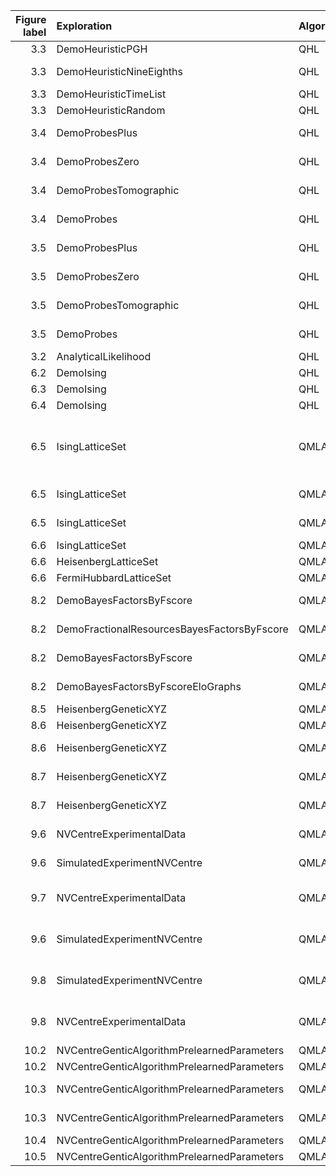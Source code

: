 |   Figure label | Exploration                                 | Algorithm   |   Experiments |   Particles | Comment                                     | Data folder       | Plot method                              |   Plot level | Folder                                          | Name                          | Instance run time   |   Number processes |
|---------------:|:--------------------------------------------|:------------|--------------:|------------:|:--------------------------------------------|:------------------|:-----------------------------------------|-------------:|:------------------------------------------------|:------------------------------|:--------------------|-------------------:|
|            3.3 | DemoHeuristicPGH                            | QHL         |          1000 |        3000 | PGH                                         | Nov_27/19_39      | _plot_heuristic_attributes               |            4 | single\_instance\_plots/qmla\_1/model\_training | heuristic\_attributes         | 0 days 00:09:41     |                  1 |
|            3.3 | DemoHeuristicNineEighths                    | QHL         |          1000 |        3000 | (9/8)^k heuristic                           | Nov_27/19_40      | _plot_heuristic_attributes               |            4 | single\_instance\_plots/qmla\_1/model\_training | heuristic\_attributes         | 0 days 00:08:42     |                  1 |
|            3.3 | DemoHeuristicTimeList                       | QHL         |          1000 |        3000 | Time list                                   | Nov_27/19_42      | _plot_heuristic_attributes               |            4 | single\_instance\_plots/qmla\_1/model\_training | heuristic\_attributes         | 0 days 00:10:16     |                  1 |
|            3.3 | DemoHeuristicRandom                         | QHL         |          1000 |        3000 | Random                                      | Nov_27/19_47      | _plot_heuristic_attributes               |            4 | single\_instance\_plots/qmla\_1/model\_training | heuristic\_attributes         | 0 days 00:09:51     |                  1 |
|            3.4 | DemoProbesPlus                              | QHL         |          1000 |        3000 | r"$|+>$" probe                                   | Nov_27/14_43      | _plot_heuristic_attributes               |            4 | single\_instance\_plots/qmla\_1                 | probes\_bloch\_sphere         | 0 days 00:13:20     |                  4 |
|            3.4 | DemoProbesZero                              | QHL         |          1000 |        3000 | :math:`|0>` probe                                   | Nov_27/14_45      | _plot_heuristic_attributes               |            4 | single\_instance\_plots/qmla\_1/                | probes\_bloch\_sphere         | 0 days 00:13:20     |                  4 |
|            3.4 | DemoProbesTomographic                       | QHL         |          1000 |        3000 | tomographic probes                          | Nov_27/14_46      | _plot_heuristic_attributes               |            4 | single\_instance\_plots/qmla\_1/model\_training | probes\_bloch\_sphere         | 0 days 00:13:20     |                  4 |
|            3.4 | DemoProbes                                  | QHL         |          1000 |        3000 | random probes                               | Nov_27/14_47      | _plot_heuristic_attributes               |            4 | single\_instance\_plots/qmla\_1/model\_training | probes\_bloch\_sphere         | 0 days 00:13:20     |                  4 |
|            3.5 | DemoProbesPlus                              | QHL         |          1000 |        3000 | |+> probe                                   | Nov_27/14_43      | _plot_heuristic_attributes               |            4 | single\_instance\_plots/model\_training         | heuristic\_attributes         | 0 days 00:13:20     |                  4 |
|            3.5 | DemoProbesZero                              | QHL         |          1000 |        3000 | |0> probe                                   | Nov_27/14_45      | _plot_heuristic_attributes               |            4 | single\_instance\_plots/model\_training         | heuristic\_attributes         | 0 days 00:13:20     |                  4 |
|            3.5 | DemoProbesTomographic                       | QHL         |          1000 |        3000 | tomographic probes                          | Nov_27/14_46      | _plot_heuristic_attributes               |            4 | single\_instance\_plots/model\_training         | heuristic\_attributes         | 0 days 00:13:20     |                  4 |
|            3.5 | DemoProbes                                  | QHL         |          1000 |        3000 | random probes                               | Nov_27/14_47      | _plot_heuristic_attributes               |            4 | single\_instance\_plots/model\_training         | heuristic\_attributes         | 0 days 00:13:20     |                  4 |
|            3.2 | AnalyticalLikelihood                        | QHL         |           500 |        2000 |                                             | Nov_16/14_28      | _plot_learning_summary                   |            4 | single\_instance\_plots/model\_training         | learning\_summary             | 0 days 00:11:55     |                  1 |
|            6.2 | DemoIsing                                   | QHL         |           500 |        5000 |                                             | Nov_18/13_56      | _plot_learning_summary                   |            6 | instances                                       | learning\_summary             | 0 days 03:13:50     |                  1 |
|            6.3 | DemoIsing                                   | QHL         |          1000 |        5000 |                                             | Nov_18/13_56      | _plot_learning_summary                   |            6 | instances                                       | learning\_summary             | 0 days 03:13:50     |                  1 |
|            6.4 | DemoIsing                                   | QHL         |          1000 |        5000 |                                             | Nov_18/13_56      | _plot_dynamics                           |            6 | instances                                       | dynamics                      | 0 days 03:13:50     |                  2 |
|            6.5 | IsingLatticeSet                             | QMLA        |          1000 |        4000 | Overall figure combines default plots below | Nov_19/12_04      | N/A                                      |            1 | instances                                       |                               | 0 days 03:36:40     |                 16 |
|            6.5 | IsingLatticeSet                             | QMLA        |          1000 |        4000 | Subfigures (c),(d)                          | Nov_19/12_04      | _plot_dynamics_all_models_on_branches    |            2 | single\_instance\_plots/qmla\_1/branches        | dynamics\_branch\_1.png       | 0 days 03:36:40     |                 16 |
|            6.5 | IsingLatticeSet                             | QMLA        |          1000 |        4000 | Subfigure (e)                               | Nov_19/12_04      | _plot_bayes_factors                      |            3 | single\_instance\_plots/qmla\_1/                | bayes\_factors.png            | 0 days 03:36:40     |                 16 |
|            6.6 | IsingLatticeSet                             | QMLA        |          1000 |        4000 | Ising                                       | Sep_30/22_40      | plot_scores                              |            1 | performance                                     | model\_wins                   | 0 days 05:33:20     |                 16 |
|            6.6 | HeisenbergLatticeSet                        | QMLA        |          1000 |        4000 | Heisenberg                                  | Oct_22/20_45      | plot_scores                              |            1 | performance                                     | model\_wins                   | 0 days 05:33:20     |                 16 |
|            6.6 | FermiHubbardLatticeSet                      | QMLA        |          1000 |        4000 | Hubbard                                     | Oct_02/00_09      | plot_scores                              |            1 | performance                                     | model\_wins                   | 1 days 09:20:00     |                 16 |
|            8.2 | DemoBayesFactorsByFscore                    | QMLA        |           500 |        2500 | Subfigure (a)                               | Dec_09/12_29      | _plot_bayes_factors                      |            3 | single\_instance\_plots/qmla\_1/                | bayes\_factors\_by\_f\_score  | 0 days 01:06:40     |                 16 |
|            8.2 | DemoFractionalResourcesBayesFactorsByFscore | QMLA        |           500 |        2500 | Subfigure (b)                               | Dec_09/12_31      | _plot_bayes_factors                      |            3 | single\_instance\_plots/qmla\_1/                | bayes\_factors\_by\_f\_score  | 0 days 01:06:40     |                 16 |
|            8.2 | DemoBayesFactorsByFscore                    | QMLA        |          1000 |        5000 | Subfigure (c)                               | Dec_09/12_33      | _plot_bayes_factors                      |            3 | single\_instance\_plots/qmla\_1/                | bayes\_factors\_by\_f\_score  | 0 days 01:06:40     |                 16 |
|            8.2 | DemoBayesFactorsByFscoreEloGraphs           | QMLA        |           500 |        2500 | Subfigure (d)                               | Dec_09/12_32      | _plot_bayes_factors                      |            3 | single\_instance\_plots/qmla\_1/                | bayes\_factors\_by\_f\_score  | 0 days 01:06:40     |                  1 |
|            8.5 | HeisenbergGeneticXYZ                        | QMLA        |           500 |        2500 |                                             | Dec_10/14_40      | plot_rating_progress_single_model_static |            2 | single\_instance\_plots/qmla\_1/                | ratings\_progress\_champion   | 0 days 01:06:40     |                 16 |
|            8.6 | HeisenbergGeneticXYZ                        | QMLA        |           500 |        2500 | main figure                                 | Dec_10/14_40      | plot_model_ratings                       |            4 | single\_instance\_plots/qmla\_1/                | ratings                       | 0 days 01:06:40     |                 16 |
|            8.6 | HeisenbergGeneticXYZ                        | QMLA        |           500 |        2500 | pie chart inset                             | Dec_10/14_40      | plot_selection_probabilities             |            5 | single\_instance\_plots/qmla\_1/                | selection\_probabilities      | 0 days 01:06:40     |                 16 |
|            8.7 | HeisenbergGeneticXYZ                        | QMLA        |           500 |        2500 | Subfigure (a)                               | Dec_10/16_12      | plot_models_ratings_against_generation   |            4 | single\_instance\_plots/qmla\_1/                | elo\_ratings\_of\_all\_models | 0 days 06:23:20     |                 16 |
|            8.7 | HeisenbergGeneticXYZ                        | QMLA        |           500 |        2500 | Subfigure (b)                               | Dec_10/16_12      | _plot_gene_pool_progression              |            4 | single\_instance\_plots/qmla\_1/                | gene\_pool\_progression       | 0 days 06:23:20     |                 16 |
|            9.6 | NVCentreExperimentalData                    | QMLA        |          1000 |        3000 | Experimental data                           | 2019/Oct_02/18_01 | _plot_model_terms                        |            1 | single\_instance\_plots/qmla\_1/                | composition\_of\_models       | 0 days 16:40:00     |                 16 |
|            9.6 | SimulatedExperimentNVCentre                 | QMLA        |          1000 |        3000 | Simulation data                             | 2019/Oct_02/18_16 | _plot_model_terms                        |            1 | single\_instance\_plots/qmla\_1/                | composition\_of\_models       | 0 days 16:40:00     |                 16 |
|            9.7 | NVCentreExperimentalData                    | QMLA        |          1000 |        3000 | (a) Experimental data                       | 2019/Oct_02/18_01 | plot_dynamics_multiple_models            |            1 | performance                                     | dynamics                      | 0 days 16:40:00     |                 16 |
|            9.6 | SimulatedExperimentNVCentre                 | QMLA        |          1000 |        3000 | (b) Simulation data                         | 2019/Oct_02/18_16 | plot_dynamics_multiple_models            |            1 | performance                                     | dynamics                      | 0 days 16:40:00     |                 16 |
|            9.8 | SimulatedExperimentNVCentre                 | QMLA        |          1000 |        3000 | (a) Simulation data                         | 2019/Oct_02/18_16 | plot_terms_and_parameters                |            1 | champion\_models                                | terms\_and\_params            | 0 days 16:40:00     |                 16 |
|            9.8 | NVCentreExperimentalData                    | QMLA        |          1000 |        3000 | (b) Experimental data                       | 2019/Oct_02/18_01 | plot_terms_and_parameters                |            1 | champion\_models                                | terms\_and\_params            | 0 days 16:40:00     |                 16 |
|           10.2 | NVCentreGenticAlgorithmPrelearnedParameters | QMLA        |             2 |           5 | (Left) probes                               | Sep_09/12_00      | generate_evaluation_data                 |            1 | evaluation                                      | probes                        | 0 days 00:25:00     |                 16 |
|           10.2 | NVCentreGenticAlgorithmPrelearnedParameters | QMLA        |             2 |           5 | (Right) times                               | Sep_09/12_00      | generate_evaluation_data                 |            1 | evaluation                                      | times                         | 0 days 00:25:00     |                 16 |
|           10.3 | NVCentreGenticAlgorithmPrelearnedParameters | QMLA        |             2 |           5 | Subfigure (a)                               | Sep_09/12_00      | _plot_gene_pool_progression              |            1 | single\_instance\_plots/qmla\_1                 | gene\_pool\_progression       | 0 days 00:25:00     |                 16 |
|           10.3 | NVCentreGenticAlgorithmPrelearnedParameters | QMLA        |             2 |           5 | Subfigure (b)                               | Sep_09/12_00      | _plot_dynamics                           |            1 | single\_instance\_plots/qmla\_1/model\_training | dynamics                      | 0 days 00:25:00     |                 16 |
|           10.4 | NVCentreGenticAlgorithmPrelearnedParameters | QMLA        |             2 |           5 | Not built in                                | Sep_08/23_58      | N/A                                      |            1 | N/A                                             |                               | 0 days 00:25:00     |                 16 |
|           10.5 | NVCentreGenticAlgorithmPrelearnedParameters | QMLA        |             2 |           5 | Not built in                                | Sep_08/23_58      | N/A                                      |            1 | N/A                                             |                               | 0 days 00:25:00     |                 16 |